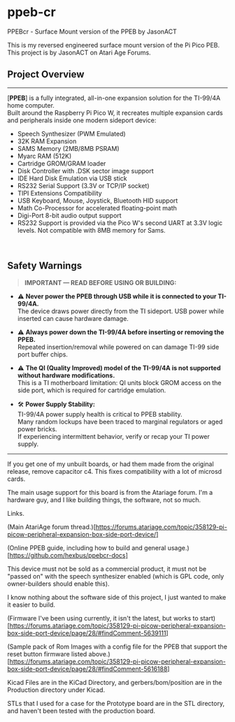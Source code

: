 # ppeb-cr
PPEBcr - Surface Mount version of the PPEB by JasonACT

This is my reversed engineered surface mount version of the Pi Pico PEB.
This project is by JasonACT on Atari Age Forums.

## Project Overview <a name="project-overview"></a>

---

[**PPEB**] is a fully integrated, all-in-one expansion solution for the TI-99/4A home computer.  
Built around the Raspberry Pi Pico W, it recreates multiple expansion cards and peripherals inside one modern sideport device:

- Speech Synthesizer (PWM Emulated)
- 32K RAM Expansion
- SAMS Memory (2MB/8MB PSRAM)
- Myarc RAM (512K)
- Cartridge GROM/GRAM loader
- Disk Controller with .DSK sector image support
- IDE Hard Disk Emulation via USB stick
- RS232 Serial Support (3.3V or TCP/IP socket)
- TIPI Extensions Compatibility
- USB Keyboard, Mouse, Joystick, Bluetooth HID support
- Math Co-Processor for accelerated floating-point math
- Digi-Port 8-bit audio output support
- RS232 Support is provided via the Pico W's second UART at 3.3V logic levels. Not compatible with 8MB memory for Sams.
  
<br>

## Safety Warnings <a name="safety-warnings"></a>

> **IMPORTANT — READ BEFORE USING OR BUILDING:**

- ⚠️ **Never power the PPEB through USB while it is connected to your TI-99/4A.**  
  The device draws power directly from the TI sideport. USB power while inserted can cause hardware damage.
  
- ⚠️ **Always power down the TI-99/4A before inserting or removing the PPEB.**  
  Repeated insertion/removal while powered on can damage TI-99 side port buffer chips.

- ⚠️ **The QI (Quality Improved) model of the TI-99/4A is not supported without hardware modifications.**  
  This is a TI motherboard limitation: QI units block GROM access on the side port, which is required for cartridge emulation.



- 🛠 **Power Supply Stability:**  
  TI-99/4A power supply health is critical to PPEB stability.  
  Many random lockups have been traced to marginal regulators or aged power bricks.  
  If experiencing intermittent behavior, verify or recap your TI power supply.



---

If you get one of my unbuilt boards, or had them made from the original release, remove capacitor c4. This fixes compatibility with a lot of microsd cards.

The main usage support for this board is from the Atariage forum. I'm a hardware guy, and I like building things, the software, not so much.

Links.

(Main AtariAge forum thread.)[https://forums.atariage.com/topic/358129-pi-picow-peripheral-expansion-box-side-port-device/]

(Online PPEB guide, including how to build and general usage.)[https://github.com/hexbus/ppebcr-docs]



This device must not be sold as a commercial product, it must not be "passed on" with the speech synthesizer enabled (which is GPL code, only owner-builders should enable this).



I know nothing about the software side of this project, I just wanted to make it easier to build.


(Firmware I've been using currently, it isn't the latest, but works to start)[https://forums.atariage.com/topic/358129-pi-picow-peripheral-expansion-box-side-port-device/page/28/#findComment-5639111]


(Sample pack of Rom Images with a config file for the PPEB that support the reset button firmware listed above.)[https://forums.atariage.com/topic/358129-pi-picow-peripheral-expansion-box-side-port-device/page/28/#findComment-5616188]





Kicad Files are in the KiCad Directory, and gerbers/bom/position are in the Production directory under Kicad.

STLs that I used for a case for the Prototype board are in the STL directory, and haven't been tested with the production board.

